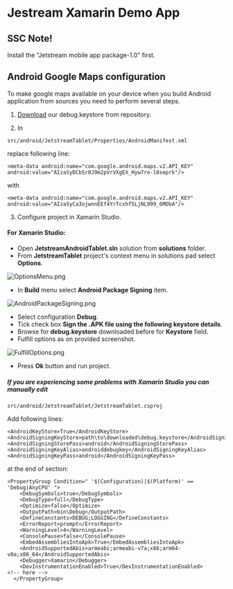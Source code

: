 


Jestream Xamarin Demo App
===================

SSC Note!
-------------

Install the "Jetstream mobile app package-1.0" first.

Android Google Maps configuration
-------------
To make google maps available on your device when you build Android application from sources you need to perform several steps.

1) [Download](https://github.com/Sitecore/jetstream-xamarin-demo-app/raw/master/scripts/android/debug.keystore) our debug.keystore from repository.

2) In 

```
src/android/JetstreamTablet/Properties/AndroidManifest.xml
```

replace following line:

```
<meta-data android:name="com.google.android.maps.v2.API_KEY" android:value="AIzaSyDCbSr0J9m2pVrVXgEX_Hyw7ro-l8seprk"/>
```

with 

```
<meta-data android:name="com.google.android.maps.v2.API_KEY" android:value="AIzaSyCa3ojwnnEEf4YrTcxhf5LjNL999_6MObA"/>
```

3) Configure project in Xamarin Studio. 

#### For Xamarin Studio:

- Open **JetstreamAndroidTablet.sln** solution from **solutions** folder.
- From **JetstreamTablet** project's context menu in solutions pad select **Options**.  

![OptionsMenu.png](https://github.com/Sitecore/sitecore-jetstream-xamarin-demo/tree/master/doc/images/Maps_Configuration/OptionsMenu.png)

- In **Build** menu select **Android Package Signing** item.  

![AndroidPackageSigning.png](http://sitecore.github.io/jetstream-xamarin-demo-app/img/Maps_Configuration/AndroidPackageSigning.png)

- Select configuration **Debug**.  
- Tick check box **Sign the .APK file using the following keystore details**.  
- Browse for  **debug.keystore**  downloaded before for **Keystore** field.  
- Fulfill options as on provided screenshot.

![FulfillOptions.png](http://sitecore.github.io/jetstream-xamarin-demo-app/img/Maps_Configuration/FulfillOptions.png)

- Press **Ok** button and run project.

##### If you are experiencing some problems with Xamarin Studio you can manually edit 

```
src/android/JetstreamTablet/JetstreamTablet.csproj
```

Add following lines: 

```
<AndroidKeyStore>True</AndroidKeyStore>
<AndroidSigningKeyStore>path\to\downloaded\debug.keystore</AndroidSigningKeyStore>
<AndroidSigningStorePass>android</AndroidSigningStorePass>
<AndroidSigningKeyAlias>androiddebugkey</AndroidSigningKeyAlias>
<AndroidSigningKeyPass>android</AndroidSigningKeyPass>
```

at the end of section:

```
<PropertyGroup Condition=" '$(Configuration)|$(Platform)' == 'Debug|AnyCPU' ">
    <DebugSymbols>true</DebugSymbols>
    <DebugType>full</DebugType>
    <Optimize>false</Optimize>
    <OutputPath>bin\Debug</OutputPath>
    <DefineConstants>DEBUG;LOGGING</DefineConstants>
    <ErrorReport>prompt</ErrorReport>
    <WarningLevel>4</WarningLevel>
    <ConsolePause>false</ConsolePause>
    <EmbedAssembliesIntoApk>True</EmbedAssembliesIntoApk>
    <AndroidSupportedAbis>armeabi;armeabi-v7a;x86;arm64-v8a;x86_64</AndroidSupportedAbis>
    <Debugger>Xamarin</Debugger>
    <DevInstrumentationEnabled>True</DevInstrumentationEnabled>
<!-- here -->
  </PropertyGroup>
```
